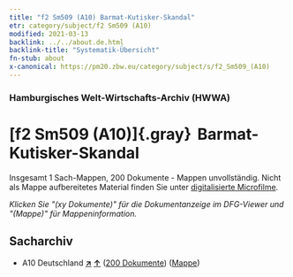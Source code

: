 ```yaml
---
title: "f2 Sm509 (A10) Barmat-Kutisker-Skandal"
etr: category/subject/f2 Sm509 (A10)
modified: 2021-03-13
backlink: ../../about.de.html
backlink-title: "Systematik-Übersicht"
fn-stub: about
x-canonical: https://pm20.zbw.eu/category/subject/s/f2_Sm509_(A10)
---
```


### Hamburgisches Welt-Wirtschafts-Archiv (HWWA)
# [f2 Sm509 (A10)]{.gray}&#8201; Barmat-Kutisker-Skandal&#160; 




Insgesamt 1 Sach-Mappen, 200 Dokumente - Mappen unvollständig.
Nicht als Mappe aufbereitetes Material finden Sie unter [digitalisierte Microfilme](/film/h1_sh.de.html).

_Klicken Sie "(xy Dokumente)" für die Dokumentanzeige im DFG-Viewer und "(Mappe)" für Mappeninformation._

## Sacharchiv



- A10 Deutschland [**&nearr;**](../../../geo/i/126128/about.de.html "Deutschland (alle Mappen)") [**&uarr;**](../../../geo/about.de.html#A10 "Ländersystematik") (<a href="https://pm20.zbw.eu/dfgview/sh/126128,144353" title="über: Deutschland : Barmat-Kutisker-Skandal" target="_blank">200 Dokumente</a>) ([Mappe](../../../../folder/sh/1261xx/126128/1443xx/144353/about.de.html))


